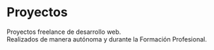 # Proyectos
Proyectos freelance de desarrollo web. <br>
Realizados de manera autónoma y durante la Formación Profesional.

